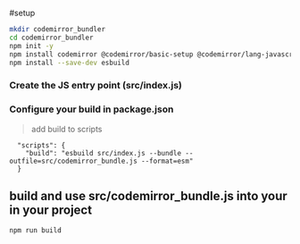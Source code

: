 #setup

```bash
mkdir codemirror_bundler
cd codemirror_bundler
npm init -y
npm install codemirror @codemirror/basic-setup @codemirror/lang-javascript
npm install --save-dev esbuild
```

### Create the JS entry point (src/index.js)

### Configure your build in package.json

> add build to scripts

```
  "scripts": {
    "build": "esbuild src/index.js --bundle --outfile=src/codemirror_bundle.js --format=esm"
  }
````

## build and use src/codemirror_bundle.js into your in your project

```bash
npm run build
```


